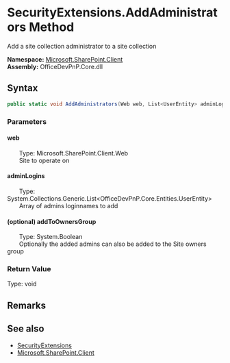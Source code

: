 # SecurityExtensions.AddAdministrators Method  
 Add a site collection administrator to a site collection   

**Namespace:** [Microsoft.SharePoint.Client](Microsoft.SharePoint.Client.md)  
**Assembly:** OfficeDevPnP.Core.dll  
## Syntax
```C#
public static void AddAdministrators(Web web, List<UserEntity> adminLogins, Boolean addToOwnersGroup)
```
### Parameters
#### web  
&emsp;&emsp;Type: Microsoft.SharePoint.Client.Web  
&emsp;&emsp;Site to operate on  

  

#### adminLogins  
&emsp;&emsp;Type: System.Collections.Generic.List&lt;OfficeDevPnP.Core.Entities.UserEntity&gt;  
&emsp;&emsp;Array of admins loginnames to add  

  

#### (optional) addToOwnersGroup  
&emsp;&emsp;Type: System.Boolean  
&emsp;&emsp;Optionally the added admins can also be added to the Site owners group  

  

### Return Value
Type: void  

## Remarks
  
## See also
- [SecurityExtensions](Microsoft.SharePoint.Client.SecurityExtensions.md) 
- [Microsoft.SharePoint.Client](Microsoft.SharePoint.Client.md) 
